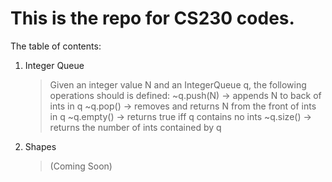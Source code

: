 # This is the repo for CS230 codes.

The table of contents:

1) Integer Queue
	>Given an integer value N and an IntegerQueue q, the following operations should is defined:
	~q.push(N) -> appends N to back of ints in q
	~q.pop() -> removes and returns N from the front of ints in q
	~q.empty() -> returns true iff q contains no ints
	~q.size() -> returns the number of ints contained by q
2) Shapes
	> (Coming Soon)
